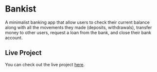 # Bankist

A minimalist banking app that allow users to check their current balance along with all the movements they made (deposits, withdrawals), transfer money to other users, request a loan from the bank, and close their bank account.

## Live Project

You can check out the live project [here](https://bankist-app-mostafa.netlify.app/).
